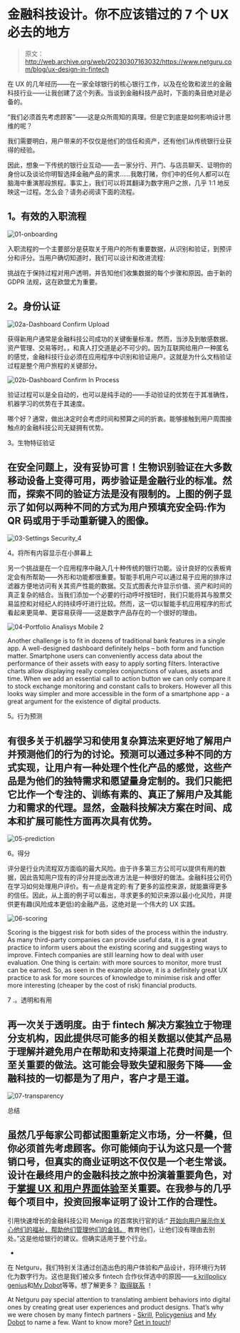 # 金融科技设计。你不应该错过的 7 个 UX 必去的地方

> 原文：<http://web.archive.org/web/20230307163032/https://www.netguru.com/blog/ux-design-in-fintech>

 在 UX 的几年经历——在一家全球银行的核心银行工作，以及在伦敦和波兰的金融科技行业——让我创建了这个列表。当谈到金融科技产品时，下面的条目绝对是必备的。

“我们必须首先考虑顾客”——这是众所周知的真理。但是它到底是如何影响设计思维的呢？

我们需要明白，用户带来的不仅仅是他们的信任和资产，还有他们从传统银行业获得的经验。

因此，想象一下传统的银行业互动——去一家分行、开门、与店员聊天、证明你的身份以及谈论你明智选择金融产品的需求……我敢打赌，你们中的任何人都可以在脑海中重演那段旅程。事实上，我们可以将其翻译为数字用户之旅，几乎 1:1 地反映这一过程。怎么会？请务必阅读下面的流程。

## 1。有效的入职流程

![01-onboarding](img/9bc8b738fdcf386cd4a72cf6011b8631.png)

入职流程的一个主要部分是获取关于用户的所有重要数据，从识别和验证，到预评分和评分。当用户确切知道时，我们可以设计和改进流程:

挑战在于保持过程对用户透明，并告知他们收集数据的每个步骤和原因。由于新的 GDPR 法规，这在欧盟尤为重要。

## 2。身份认证

![02a-Dashboard Confirm Upload](img/98a971829f9686997e9e60f8bd748ac9.png)

获得新用户通常是金融科技公司成功的关键衡量标准。然而，当涉及到敏感数据、资产管理、交易等时。，和真人打交道是必不可少的。因为互联网给用户一种匿名的感觉，金融科技行业必须在应用程序中识别和验证用户。这就是为什么文档验证过程是整个用户旅程的关键部分。

![02b-Dashboard Confirm In Process](img/778e20430700e82da07127b42e86c5b7.png)

验证过程可以是全自动的，也可以是纯手动的——手动验证的优势在于其准确性，机器学习的优势在于其速度。

哪个好？通常，做出决定时会考虑时间和预算之间的折衷。能够接触到用户周围接触点的金融科技公司无疑拥有优势。

3。生物特征验证

## 在安全问题上，没有妥协可言！生物识别验证在大多数移动设备上变得可用，两步验证是金融行业的标准。然而，探索不同的验证方法是没有限制的。上图的例子显示了如何以两种不同的方式为用户预填充安全码:作为 QR 码或用于手动重新键入的图像。

![03-Settings Security_4](img/0acbde598844275388272f9e512fb131.png)

4。将所有内容显示在小屏幕上

另一个挑战是在一个应用程序中融入几十种传统的银行功能。设计良好的仪表板肯定会有所帮助——外形和功能都很重要。智能手机用户可以通过易于应用的排序过滤器方便地访问有关其资产性能的数据。交互式图表允许显示价值、资产和时间的真正复杂的结合。当我们添加一个必要的行动呼吁按钮时，我们只能将其与股票交易监控和对经纪人的持续呼吁进行比较。然而，这一切以智能手机应用程序的形式看起来更简单、更容易获得——这是数字产品存在的一个很好的理由。

![04-Portfolio Analisys Mobile 2](img/d463a48a8da4070a305021527b0e4ade.png)

Another challenge is to fit in dozens of traditional bank features in a single app. A well-designed dashboard definitely helps – both form and function matter. Smartphone users can conveniently access data about the performance of their assets with easy to apply sorting filters. Interactive charts allow displaying really complex conjunctions of values, assets and time. When we add an essential call to action button we can only compare it to stock exchange monitoring and constant calls to brokers. However all this looks way simpler and more accessible in the form of a smartphone app - a great argument for the existence of digital products.

5。行为预测

## 有很多关于机器学习和使用复杂算法来更好地了解用户并预测他们的行为的讨论。预测可以通过多种不同的方式实现，让用户有一种处理个性化产品的感觉，这些产品是为他们的独特需求和愿望量身定制的。我们只能把它比作一个专注的、训练有素的、真正了解用户及其能力和需求的代理。显然，金融科技解决方案在时间、成本和扩展可能性方面再次具有优势。

![05-prediction](img/f2d97c69e9c127a19a0ef31fdad80e51.png)

6。得分

评分是行业内流程双方面临的最大风险。由于许多第三方公司可以提供有用的数据，因此告知用户现有的评分并提出改进方法是一种很好的做法。金融科技公司仍在学习如何处理用户评价。有一点是肯定的:有了更多的监控来源，就能赢得更多的信任。因此，从上面的例子可以看出，寻求更多的知识来源以最小化风险，并提供更有趣(风险成本更低)的金融产品，这绝对是一个伟大的 UX 实践。

![06-scoring](img/276cdc772626fa2a65c31104d4021d6f.png)

Scoring is the biggest risk for both sides of the process within the industry. As many third-party companies can provide useful data, it is a great practice to inform users about the existing scoring and suggesting ways to improve. Fintech companies are still learning how to deal with user evaluation. One thing is certain: with more sources to monitor, more trust can be earned. So, as seen in the example above, it is a definitely great UX practice to ask for more sources of knowledge to minimise risk and offer more interesting (cheaper by the cost of risk) financial products.

7 .。透明和有用

## 再一次关于透明度。由于 fintech 解决方案独立于物理分支机构，因此提供尽可能多的相关数据以使其产品易于理解并避免用户在帮助和支持渠道上花费时间是一个至关重要的做法。这可能会导致失望和服务下降——金融科技的一切都是为了用户，客户才是王道。

![07-transparency](img/74877ae8cb6e23b1f07b982769c6cc68.png)

总结

## 虽然几乎每家公司都试图重新定义市场，分一杯羹，但你必须首先考虑顾客。你可能倾向于认为这只是一个营销口号，但真实的商业证明这不仅仅是一个老生常谈。设计在最终用户的金融科技之旅中扮演着重要角色，对于[掌握 UX 和用户界面体验](/web/20221006042517/https://www.netguru.com/glossary/ux-design)至关重要。在我参与的几乎每个项目中，投资回报率证明了设计工作的合理性。

引用快速增长的金融科技公司 Meniga 的首席执行官的话:“ [开始向用户展示你关心他们的福祉，帮助他们管理他们的金钱。](http://web.archive.org/web/20221006042517/https://www.netguru.com/blog/psd2-banking-fintech-startups-meniga-ludviksson) 教育他们，让他们没有理由去别处。”这是他给银行的建议。但确实适用于整个行业。

-

在 Netguru，我们特别关注通过创造出色的用户体验和产品设计，将环境行为转化为数字行为。这也是我们被众多 fintech 合作伙伴选中的原因——[s krill](/web/20221006042517/https://www.netguru.com/clients/skrill)[policy genius](/web/20221006042517/https://www.netguru.com/clients/Policygenius)和[My Dobot](/web/20221006042517/https://www.netguru.com/clients/MyDobot)等等。想了解更多？ [取得联系](http://web.archive.org/web/20221006042517/mailto:hello@netguru.com) ！

At Netguru pay special attention to translating ambient behaviors into digital ones by creating great user experiences and product designs. That’s why we were chosen by many fintech partners - [Skrill](/web/20221006042517/https://www.netguru.com/clients/skrill), [Policygenius](/web/20221006042517/https://www.netguru.com/clients/Policygenius) and [My Dobot](/web/20221006042517/https://www.netguru.com/clients/MyDobot) to name a few. Want to know more? [Get in touch](http://web.archive.org/web/20221006042517/mailto:hello@netguru.com)!